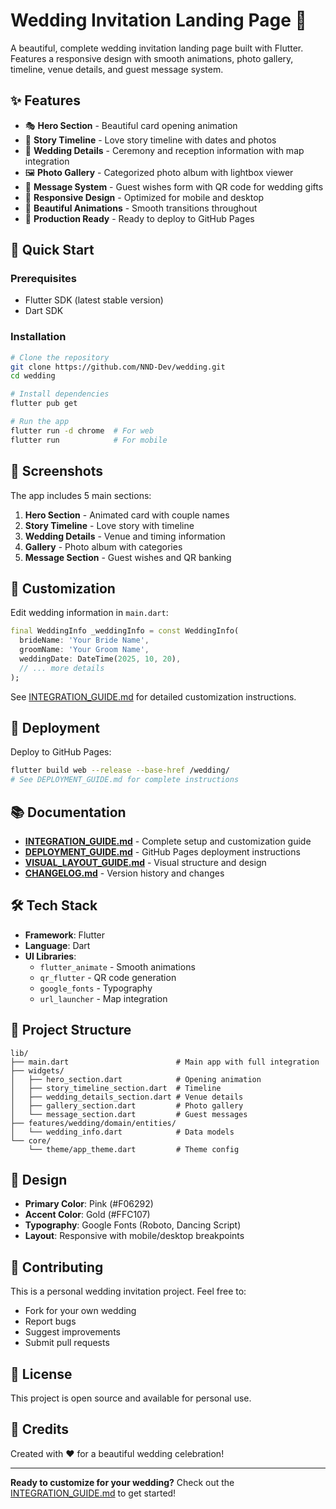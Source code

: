 # Wedding Invitation Landing Page 💒

A beautiful, complete wedding invitation landing page built with Flutter. Features a responsive design with smooth animations, photo gallery, timeline, venue details, and guest message system.

## ✨ Features

- 🎭 **Hero Section** - Beautiful card opening animation
- 📖 **Story Timeline** - Love story timeline with dates and photos
- 📍 **Wedding Details** - Ceremony and reception information with map integration
- 🖼️ **Photo Gallery** - Categorized photo album with lightbox viewer
- 💌 **Message System** - Guest wishes form with QR code for wedding gifts
- 📱 **Responsive Design** - Optimized for mobile and desktop
- 🎨 **Beautiful Animations** - Smooth transitions throughout
- 🚀 **Production Ready** - Ready to deploy to GitHub Pages

## 🎯 Quick Start

### Prerequisites
- Flutter SDK (latest stable version)
- Dart SDK

### Installation

```bash
# Clone the repository
git clone https://github.com/NND-Dev/wedding.git
cd wedding

# Install dependencies
flutter pub get

# Run the app
flutter run -d chrome  # For web
flutter run            # For mobile
```

## 📸 Screenshots

The app includes 5 main sections:
1. **Hero Section** - Animated card with couple names
2. **Story Timeline** - Love story with timeline
3. **Wedding Details** - Venue and timing information
4. **Gallery** - Photo album with categories
5. **Message Section** - Guest wishes and QR banking

## 🎨 Customization

Edit wedding information in `main.dart`:

```dart
final WeddingInfo _weddingInfo = const WeddingInfo(
  brideName: 'Your Bride Name',
  groomName: 'Your Groom Name',
  weddingDate: DateTime(2025, 10, 20),
  // ... more details
);
```

See [INTEGRATION_GUIDE.md](INTEGRATION_GUIDE.md) for detailed customization instructions.

## 🚀 Deployment

Deploy to GitHub Pages:

```bash
flutter build web --release --base-href /wedding/
# See DEPLOYMENT_GUIDE.md for complete instructions
```

## 📚 Documentation

- **[INTEGRATION_GUIDE.md](INTEGRATION_GUIDE.md)** - Complete setup and customization guide
- **[DEPLOYMENT_GUIDE.md](DEPLOYMENT_GUIDE.md)** - GitHub Pages deployment instructions
- **[VISUAL_LAYOUT_GUIDE.md](VISUAL_LAYOUT_GUIDE.md)** - Visual structure and design
- **[CHANGELOG.md](CHANGELOG.md)** - Version history and changes

## 🛠️ Tech Stack

- **Framework**: Flutter
- **Language**: Dart
- **UI Libraries**: 
  - `flutter_animate` - Smooth animations
  - `qr_flutter` - QR code generation
  - `google_fonts` - Typography
  - `url_launcher` - Map integration

## 📁 Project Structure

```
lib/
├── main.dart                        # Main app with full integration
├── widgets/
│   ├── hero_section.dart            # Opening animation
│   ├── story_timeline_section.dart  # Timeline
│   ├── wedding_details_section.dart # Venue details
│   ├── gallery_section.dart         # Photo gallery
│   └── message_section.dart         # Guest messages
├── features/wedding/domain/entities/
│   └── wedding_info.dart            # Data models
└── core/
    └── theme/app_theme.dart         # Theme config
```

## 🎨 Design

- **Primary Color**: Pink (#F06292)
- **Accent Color**: Gold (#FFC107)
- **Typography**: Google Fonts (Roboto, Dancing Script)
- **Layout**: Responsive with mobile/desktop breakpoints

## 🤝 Contributing

This is a personal wedding invitation project. Feel free to:
- Fork for your own wedding
- Report bugs
- Suggest improvements
- Submit pull requests

## 📄 License

This project is open source and available for personal use.

## 💝 Credits

Created with ❤️ for a beautiful wedding celebration!

---

**Ready to customize for your wedding?** Check out the [INTEGRATION_GUIDE.md](INTEGRATION_GUIDE.md) to get started!
